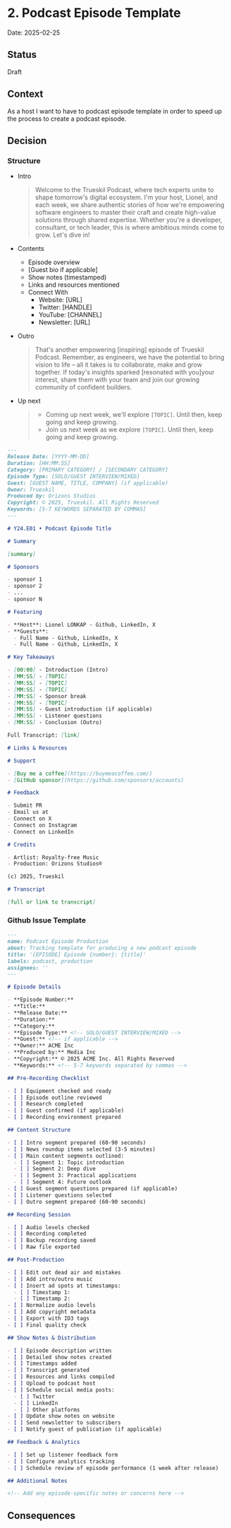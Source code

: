 # 2. Podcast Episode Template

Date: 2025-02-25

## Status

Draft

## Context

As a host I want to have to podcast episode template in order to speed up the
process to create a podcast episode.

## Decision

### Structure

- Intro
  > Welcome to the Trueskil Podcast, where tech experts unite to shape
  > tomorrow's digital ecosystem. I'm your host, Lionel, and each week, we share
  > authentic stories of how we're empowering software engineers to master their
  > craft and create high-value solutions through shared expertise. Whether
  > you're a developer, consultant, or tech leader, this is where ambitious
  > minds come to grow. Let's dive in!

- Contents
  - Episode overview
  - [Guest bio if applicable]
  - Show notes (timestamped)
  - Links and resources mentioned
  - Connect With
    - Website: [URL]
    - Twitter: [HANDLE]
    - YouTube: [CHANNEL]
    - Newsletter: [URL]

- Outro
  > That's another empowering [inspiring] episode of Trueskil Podcast. Remember,
  > as engineers, we have the potential to bring vision to life – all it takes
  > is to collaborate, make and grow together. If today's insights sparked
  > [resonated with you]your interest, share them with your team and join our
  > growing community of confident builders.

- Up next
  > - Coming up next week, we'll explore `[TOPIC]`. Until then, keep going and
  >   keep growing.
  > - Join us next week as we explore `[TOPIC]`. Until then, keep going and keep
  >   growing.

```markdown
---
Release Date: [YYYY-MM-DD]
Duration: [HH:MM:SS]
Category: [PRIMARY CATEGORY] / [SECONDARY CATEGORY]
Episode Type: [SOLO/GUEST INTERVIEW/MIXED]
Guest: [GUEST NAME, TITLE, COMPANY] (if applicable)
Owner: Trueskil
Produced by: Orizons Studios
Copyright: © 2025, Trueskil. All Rights Reserved
Keywords: [5-7 KEYWORDS SEPARATED BY COMMAS]
---

# Y24.E01 • Podcast Episode Title

# Summary

[summary]

# Sponsors

- sponsor 1
- sponsor 2
- ...
- sponsor N

# Featuring

- **Host**: Lionel LONKAP - Github, LinkedIn, X
- **Guests**:
  - Full Name - Github, LinkedIn, X
  - Full Name - Github, LinkedIn, X

# Key Takeaways

- [00:00] - Introduction (Intro)
- [MM:SS] - [TOPIC]
- [MM:SS] - [TOPIC]
- [MM:SS] - [TOPIC]
- [MM:SS] - Sponsor break
- [MM:SS] - [TOPIC]
- [MM:SS] - Guest introduction (if applicable)
- [MM:SS] - Listener questions
- [MM:SS] - Conclusion (Outro)

Full Transcript: [link]

# Links & Resources

# Support

- [Buy me a coffee](https://buymeacoffee.com/)
- [GitHub sponsor](https://github.com/sponsors/accounts)

# Feedback

- Submit PR
- Email us at
- Connect on X
- Connect on Instagram
- Connect on LinkedIn

# Credits

- Artlist: Royalty-free Music
- Production: Orizons Studios®

(c) 2025, Trueskil

# Transcript

[full or link to transcript]
```

### Github Issue Template

```md
---
name: Podcast Episode Production
about: Tracking template for producing a new podcast episode
title: '[EPISODE] Episode {number}: {title}'
labels: podcast, production
assignees: ''
---

# Episode Details

- **Episode Number:**
- **Title:**
- **Release Date:**
- **Duration:**
- **Category:**
- **Episode Type:** <!-- SOLO/GUEST INTERVIEW/MIXED -->
- **Guest:** <!-- if applicable -->
- **Owner:** ACME Inc
- **Produced by:** Media Inc
- **Copyright:** © 2025 ACME Inc. All Rights Reserved
- **Keywords:** <!-- 5-7 keywords separated by commas -->

## Pre-Recording Checklist

- [ ] Equipment checked and ready
- [ ] Episode outline reviewed
- [ ] Research completed
- [ ] Guest confirmed (if applicable)
- [ ] Recording environment prepared

## Content Structure

- [ ] Intro segment prepared (60-90 seconds)
- [ ] News roundup items selected (3-5 minutes)
- [ ] Main content segments outlined:
  - [ ] Segment 1: Topic introduction
  - [ ] Segment 2: Deep dive
  - [ ] Segment 3: Practical applications
  - [ ] Segment 4: Future outlook
- [ ] Guest segment questions prepared (if applicable)
- [ ] Listener questions selected
- [ ] Outro segment prepared (60-90 seconds)

## Recording Session

- [ ] Audio levels checked
- [ ] Recording completed
- [ ] Backup recording saved
- [ ] Raw file exported

## Post-Production

- [ ] Edit out dead air and mistakes
- [ ] Add intro/outro music
- [ ] Insert ad spots at timestamps:
  - [ ] Timestamp 1:
  - [ ] Timestamp 2:
- [ ] Normalize audio levels
- [ ] Add copyright metadata
- [ ] Export with ID3 tags
- [ ] Final quality check

## Show Notes & Distribution

- [ ] Episode description written
- [ ] Detailed show notes created
- [ ] Timestamps added
- [ ] Transcript generated
- [ ] Resources and links compiled
- [ ] Upload to podcast host
- [ ] Schedule social media posts:
  - [ ] Twitter
  - [ ] LinkedIn
  - [ ] Other platforms
- [ ] Update show notes on website
- [ ] Send newsletter to subscribers
- [ ] Notify guest of publication (if applicable)

## Feedback & Analytics

- [ ] Set up listener feedback form
- [ ] Configure analytics tracking
- [ ] Schedule review of episode performance (1 week after release)

## Additional Notes

<!-- Add any episode-specific notes or concerns here -->
```

## Consequences
